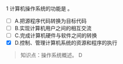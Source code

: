 1
计算机操作系统的功能是 。
- [ ] A.把源程序代码转换为目标代码 
- [ ] B.实现计算机用户之间的相互交流 
- [ ] C.完成计算机硬件与软件之间的转换 
- [x] D.控制、管理计算机系统的资源和程序的执行

> 知识点：操作系统概述。
> D
